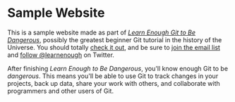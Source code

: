 # Sample Website

This is a sample website made as part of [*Learn Enough Git to Be Dangerous*](https:www.learnenough.com/git-tutorial), possibly the greatest beginner Git tutorial in the history of the Universe. You should totally [check it out](https:www.learnenough.com/git-tutorial), and be sure to [join the email list](https://www.learnenough.com/#email_list) and [follow @learnenough](http://twitter.com/learnenough) on Twitter.

After finishing *Learn Enough to Be Dangerous*, you'll know enough Git to be *dangerous*. This means you'll be able to use Git to track changes in your projects, back up data, share your work with others, and collaborate with programmers and other users of Git.
